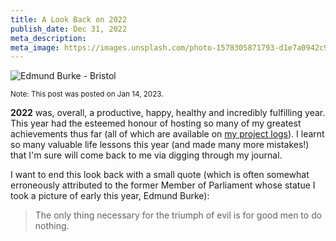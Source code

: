 ```yaml
---
title: A Look Back on 2022
publish_date: Dec 31, 2022
meta_description:
meta_image: https://images.unsplash.com/photo-1578305871793-d1e7a0942c97?ixlib=rb-1.2.1&ixid=MnwxMjA3fDB8MHxwaG90by1wYWdlfHx8fGVufDB8fHx8&auto=format&fit=crop&w=1774&q=80
---
```


![Edmund Burke - Bristol](/edmund-burke.jpg)

<small>Note: This post was posted on Jan 14, 2023.</small>

**2022** was, overall, a productive, happy, healthy and incredibly fulfilling year. This year had the esteemed honour of hosting so many of my greatest achievements thus far (all of which are available on [my project logs](/projects)). I learnt so many valuable life lessons this year (and made many more mistakes!) that I'm sure will come back to me via digging through my journal.

I want to end this look back with a small quote (which is often somewhat erroneously attributed to the former Member of Parliament whose statue I took a picture of early this year, Edmund Burke):

> The only thing necessary for the triumph of evil is for good men to do nothing.

